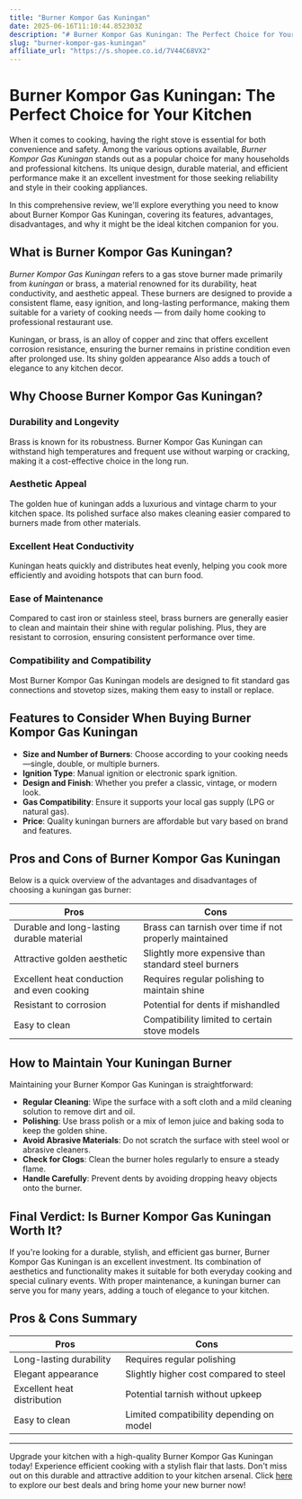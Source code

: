 ```yaml
---
title: "Burner Kompor Gas Kuningan"
date: 2025-06-16T11:10:44.852303Z
description: "# Burner Kompor Gas Kuningan: The Perfect Choice for Your Kitchen..."
slug: "burner-kompor-gas-kuningan"
affiliate_url: "https://s.shopee.co.id/7V44C68VX2"
---
```

# Burner Kompor Gas Kuningan: The Perfect Choice for Your Kitchen

When it comes to cooking, having the right stove is essential for both convenience and safety. Among the various options available, *Burner Kompor Gas Kuningan* stands out as a popular choice for many households and professional kitchens. Its unique design, durable material, and efficient performance make it an excellent investment for those seeking reliability and style in their cooking appliances.

In this comprehensive review, we'll explore everything you need to know about Burner Kompor Gas Kuningan, covering its features, advantages, disadvantages, and why it might be the ideal kitchen companion for you.

## What is Burner Kompor Gas Kuningan?

*Burner Kompor Gas Kuningan* refers to a gas stove burner made primarily from *kuningan* or brass, a material renowned for its durability, heat conductivity, and aesthetic appeal. These burners are designed to provide a consistent flame, easy ignition, and long-lasting performance, making them suitable for a variety of cooking needs — from daily home cooking to professional restaurant use.

Kuningan, or brass, is an alloy of copper and zinc that offers excellent corrosion resistance, ensuring the burner remains in pristine condition even after prolonged use. Its shiny golden appearance Also adds a touch of elegance to any kitchen decor.

## Why Choose Burner Kompor Gas Kuningan?

### Durability and Longevity

Brass is known for its robustness. Burner Kompor Gas Kuningan can withstand high temperatures and frequent use without warping or cracking, making it a cost-effective choice in the long run.

### Aesthetic Appeal

The golden hue of kuningan adds a luxurious and vintage charm to your kitchen space. Its polished surface also makes cleaning easier compared to burners made from other materials.

### Excellent Heat Conductivity

Kuningan heats quickly and distributes heat evenly, helping you cook more efficiently and avoiding hotspots that can burn food.

### Ease of Maintenance

Compared to cast iron or stainless steel, brass burners are generally easier to clean and maintain their shine with regular polishing. Plus, they are resistant to corrosion, ensuring consistent performance over time.

### Compatibility and Compatibility

Most Burner Kompor Gas Kuningan models are designed to fit standard gas connections and stovetop sizes, making them easy to install or replace.

## Features to Consider When Buying Burner Kompor Gas Kuningan

- **Size and Number of Burners**: Choose according to your cooking needs—single, double, or multiple burners.
- **Ignition Type**: Manual ignition or electronic spark ignition.
- **Design and Finish**: Whether you prefer a classic, vintage, or modern look.
- **Gas Compatibility**: Ensure it supports your local gas supply (LPG or natural gas).
- **Price**: Quality kuningan burners are affordable but vary based on brand and features.

## Pros and Cons of Burner Kompor Gas Kuningan

Below is a quick overview of the advantages and disadvantages of choosing a kuningan gas burner:

| **Pros**                                   | **Cons**                                                  |
|--------------------------------------------|-----------------------------------------------------------|
| Durable and long-lasting durable material | Brass can tarnish over time if not properly maintained |
| Attractive golden aesthetic               | Slightly more expensive than standard steel burners    |
| Excellent heat conduction and even cooking | Requires regular polishing to maintain shine          |
| Resistant to corrosion                     | Potential for dents if mishandled                     |
| Easy to clean                            | Compatibility limited to certain stove models       |

## How to Maintain Your Kuningan Burner

Maintaining your Burner Kompor Gas Kuningan is straightforward:

- **Regular Cleaning**: Wipe the surface with a soft cloth and a mild cleaning solution to remove dirt and oil.
- **Polishing**: Use brass polish or a mix of lemon juice and baking soda to keep the golden shine.
- **Avoid Abrasive Materials**: Do not scratch the surface with steel wool or abrasive cleaners.
- **Check for Clogs**: Clean the burner holes regularly to ensure a steady flame.
- **Handle Carefully**: Prevent dents by avoiding dropping heavy objects onto the burner.

## Final Verdict: Is Burner Kompor Gas Kuningan Worth It?

If you're looking for a durable, stylish, and efficient gas burner, Burner Kompor Gas Kuningan is an excellent investment. Its combination of aesthetics and functionality makes it suitable for both everyday cooking and special culinary events. With proper maintenance, a kuningan burner can serve you for many years, adding a touch of elegance to your kitchen.

## Pros & Cons Summary

| **Pros**                             | **Cons**                                     |
|--------------------------------------|---------------------------------------------|
| Long-lasting durability            | Requires regular polishing                |
| Elegant appearance                   | Slightly higher cost compared to steel   |
| Excellent heat distribution          | Potential tarnish without upkeep          |
| Easy to clean                        | Limited compatibility depending on model |

---

Upgrade your kitchen with a high-quality Burner Kompor Gas Kuningan today! Experience efficient cooking with a stylish flair that lasts. Don't miss out on this durable and attractive addition to your kitchen arsenal. Click [here](https://s.shopee.co.id/7V44C68VX2) to explore our best deals and bring home your new burner now!